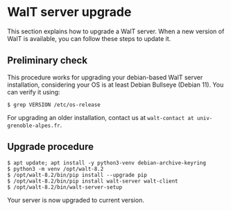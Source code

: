 
# WalT server upgrade

This section explains how to upgrade a WalT server.
When a new version of WalT is available, you can follow these steps to update it.


## Preliminary check

This procedure works for upgrading your debian-based WalT server installation,
considering your OS is at least Debian Bullseye (Debian 11).
You can verify it using:
```
$ grep VERSION /etc/os-release
```

For upgrading an older installation, contact us at `walt-contact at univ-grenoble-alpes.fr`.


## Upgrade procedure

```
$ apt update; apt install -y python3-venv debian-archive-keyring
$ python3 -m venv /opt/walt-8.2
$ /opt/walt-8.2/bin/pip install --upgrade pip
$ /opt/walt-8.2/bin/pip install walt-server walt-client
$ /opt/walt-8.2/bin/walt-server-setup
```

Your server is now upgraded to current version.
